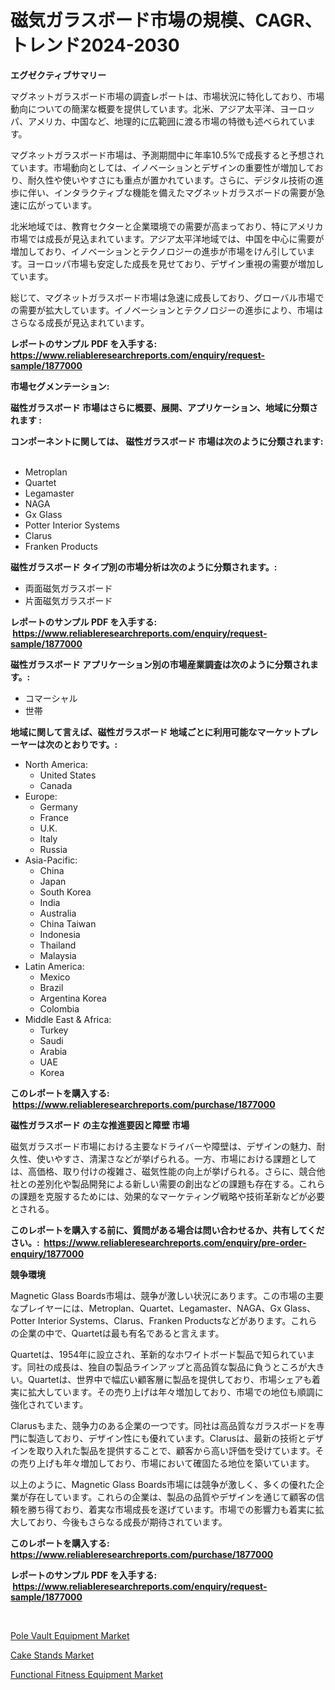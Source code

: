 <p><h1>磁気ガラスボード市場の規模、CAGR、トレンド2024-2030</h1></p><p><strong>エグゼクティブサマリー</strong></p>
<p><p>マグネットガラスボード市場の調査レポートは、市場状況に特化しており、市場動向についての簡潔な概要を提供しています。北米、アジア太平洋、ヨーロッパ、アメリカ、中国など、地理的に広範囲に渡る市場の特徴も述べられています。</p><p>マグネットガラスボード市場は、予測期間中に年率10.5%で成長すると予想されています。市場動向としては、イノベーションとデザインの重要性が増加しており、耐久性や使いやすさにも重点が置かれています。さらに、デジタル技術の進歩に伴い、インタラクティブな機能を備えたマグネットガラスボードの需要が急速に広がっています。</p><p>北米地域では、教育セクターと企業環境での需要が高まっており、特にアメリカ市場では成長が見込まれています。アジア太平洋地域では、中国を中心に需要が増加しており、イノベーションとテクノロジーの進歩が市場をけん引しています。ヨーロッパ市場も安定した成長を見せており、デザイン重視の需要が増加しています。</p><p>総じて、マグネットガラスボード市場は急速に成長しており、グローバル市場での需要が拡大しています。イノベーションとテクノロジーの進歩により、市場はさらなる成長が見込まれています。</p></p>
<p><strong>レポートのサンプル PDF を入手する: <a href="https://www.reliableresearchreports.com/enquiry/request-sample/1877000">https://www.reliableresearchreports.com/enquiry/request-sample/1877000</a></strong></p>
<p><strong>市場セグメンテーション:</strong></p>
<p><strong> 磁性ガラスボード 市場はさらに概要、展開、アプリケーション、地域に分類されます :</strong></p>
<p><strong>コンポーネントに関しては、 磁性ガラスボード 市場は次のように分類されます: &nbsp;</strong></p>
<p><ul><li>Metroplan</li><li>Quartet</li><li>Legamaster</li><li>NAGA</li><li>Gx Glass</li><li>Potter Interior Systems</li><li>Clarus</li><li>Franken Products</li></ul></p>
<p><strong> 磁性ガラスボード タイプ別の市場分析は次のように分類されます。:</strong></p>
<p><ul><li>両面磁気ガラスボード</li><li>片面磁気ガラスボード</li></ul></p>
<p><strong>レポートのサンプル PDF を入手する: &nbsp;<a href="https://www.reliableresearchreports.com/enquiry/request-sample/1877000">https://www.reliableresearchreports.com/enquiry/request-sample/1877000</a></strong></p>
<p><strong> 磁性ガラスボード アプリケーション別の市場産業調査は次のように分類されます。:</strong></p>
<p><ul><li>コマーシャル</li><li>世帯</li></ul></p>
<p><strong>地域に関して言えば、磁性ガラスボード 地域ごとに利用可能なマーケットプレーヤーは次のとおりです。:</strong></p>
<p><ul>
    <li>
        North America:
        <ul>
            <li>United States</li>
            <li>Canada</li>
        </ul>
    </li>
    <li>
        Europe:
        <ul>
            <li>Germany</li>
            <li>France</li>
            <li>U.K.</li>
            <li>Italy</li>
            <li>Russia</li>
        </ul>
    </li>
    <li>
        Asia-Pacific:
        <ul>
            <li>China</li>
            <li>Japan</li>
            <li>South Korea</li>
            <li>India</li>
            <li>Australia</li>
            <li>China Taiwan</li>
            <li>Indonesia</li>
            <li>Thailand</li>
            <li>Malaysia</li>
        </ul>
    </li>
    <li>
        Latin America:
        <ul>
            <li>Mexico</li>
            <li>Brazil</li>
            <li>Argentina Korea</li>
            <li>Colombia</li>
        </ul>
    </li>
    <li>
        Middle East & Africa:
        <ul>
            <li>Turkey</li>
            <li>Saudi</li>
            <li>Arabia</li>
            <li>UAE</li>
            <li>Korea</li>
        </ul>
    </li>
    </ul></p>
<p><strong>このレポートを購入する: &nbsp;<a href="https://www.reliableresearchreports.com/purchase/1877000">https://www.reliableresearchreports.com/purchase/1877000</a></strong></p>
<p><strong>磁性ガラスボード の主な推進要因と障壁 市場</strong></p>
<p><p>磁気ガラスボード市場における主要なドライバーや障壁は、デザインの魅力、耐久性、使いやすさ、清潔さなどが挙げられる。一方、市場における課題としては、高価格、取り付けの複雑さ、磁気性能の向上が挙げられる。さらに、競合他社との差別化や製品開発による新しい需要の創出などの課題も存在する。これらの課題を克服するためには、効果的なマーケティング戦略や技術革新などが必要とされる。</p></p>
<p><strong>このレポートを購入する前に、質問がある場合は問い合わせるか、共有してください。:&nbsp; <a href="https://www.reliableresearchreports.com/enquiry/pre-order-enquiry/1877000">https://www.reliableresearchreports.com/enquiry/pre-order-enquiry/1877000</a></strong></p>
<p><strong>競争環境</strong></p>
<p><p>Magnetic Glass Boards市場は、競争が激しい状況にあります。この市場の主要なプレイヤーには、Metroplan、Quartet、Legamaster、NAGA、Gx Glass、Potter Interior Systems、Clarus、Franken Productsなどがあります。これらの企業の中で、Quartetは最も有名であると言えます。</p><p>Quartetは、1954年に設立され、革新的なホワイトボード製品で知られています。同社の成長は、独自の製品ラインアップと高品質な製品に負うところが大きい。Quartetは、世界中で幅広い顧客層に製品を提供しており、市場シェアも着実に拡大しています。その売り上げは年々増加しており、市場での地位も順調に強化されています。</p><p>Clarusもまた、競争力のある企業の一つです。同社は高品質なガラスボードを専門に製造しており、デザイン性にも優れています。Clarusは、最新の技術とデザインを取り入れた製品を提供することで、顧客から高い評価を受けています。その売り上げも年々増加しており、市場において確固たる地位を築いています。</p><p>以上のように、Magnetic Glass Boards市場には競争が激しく、多くの優れた企業が存在しています。これらの企業は、製品の品質やデザインを通じて顧客の信頼を勝ち得ており、着実な市場成長を遂げています。市場での影響力も着実に拡大しており、今後もさらなる成長が期待されています。</p></p>
<p><strong>このレポートを購入する: &nbsp; <a href="https://www.reliableresearchreports.com/purchase/1877000">https://www.reliableresearchreports.com/purchase/1877000</a></strong></p>
<p><strong>レポートのサンプル PDF を入手する: &nbsp;<a href="https://www.reliableresearchreports.com/enquiry/request-sample/1877000">https://www.reliableresearchreports.com/enquiry/request-sample/1877000</a></strong><strong></strong></p>
<p>&nbsp;</p>
<p><p><a href="https://github.com/angelajermaine/Market-Research-Report-List-2/blob/main/pole-vault-equipment-market.md">Pole Vault Equipment Market</a></p><p><a href="https://github.com/shotows/Market-Research-Report-List-1/blob/main/cake-stands-market.md">Cake Stands Market</a></p><p><a href="https://github.com/beatblasta/Market-Research-Report-List-2/blob/main/functional-fitness-equipment-market.md">Functional Fitness Equipment Market</a></p></p>